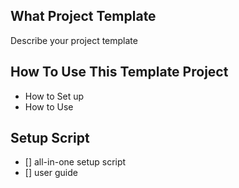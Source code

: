 ## What Project Template

Describe your project template

## How To Use This Template Project

- How to Set up 
- How to Use

## Setup Script

- [] all-in-one setup script
- [] user guide
